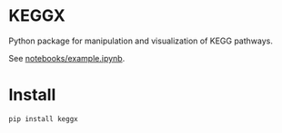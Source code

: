 # KEGGX

Python package for manipulation and visualization of KEGG pathways.

See [notebooks/example.ipynb](https://github.com/iamjli/KEGGX/blob/master/notebooks/example.ipynb).

# Install

`pip install keggx`